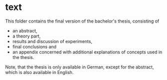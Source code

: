 # text

This folder contains the final version of the bachelor's thesis, consisting of
- an abstract,
- a theory part,
- results and discussion of experiments,
- final conclusions and
- an appendix concerned with additional explanations of concepts used in the thesis.

Note, that the thesis is only available in German, except for the abstract, which is also available in English.
